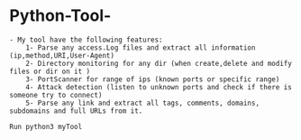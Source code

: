 # Python-Tool-
	- My tool have the following features:
		1- Parse any access.Log files and extract all information (ip,method,URI,User-Agent)
		2- Directory monitoring for any dir (when create,delete and modify files or dir on it )
		3- PortScanner for range of ips (known ports or specific range)
		4- Attack detection (listen to unknown ports and check if there is someone try to connect)
		5- Parse any link and extract all tags, comments, domains, subdomains and full URLs from it.
    
    Run python3 myTool 
    
